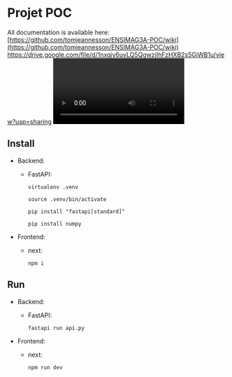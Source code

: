# Projet POC

All documentation is available here: [https://github.com/tomjeannesson/ENSIMAG3A-POC/wiki](https://github.com/tomjeannesson/ENSIMAG3A-POC/wiki)
https://drive.google.com/file/d/1nxqjy6uvLQ5QgwzjIhFzHXB2s5GiWB1u/view?usp=sharing
![](video/POC.mov)

## Install

- Backend:
  - FastAPI:

    `virtualenv .venv`

    `source .venv/bin/activate`

    `pip install "fastapi[standard]"`

    `pip install numpy`

- Frontend:
  - next:
  
    `npm i`

## Run

- Backend:
  - FastAPI:

    `fastapi run api.py`

- Frontend:
  - next:
  
    `npm run dev`
